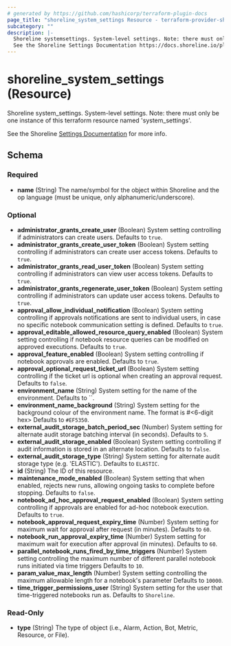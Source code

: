 ```yaml
---
# generated by https://github.com/hashicorp/terraform-plugin-docs
page_title: "shoreline_system_settings Resource - terraform-provider-shoreline"
subcategory: ""
description: |-
  Shoreline systemsettings. System-level settings. Note: there must only be one instance of this terraform resource named 'systemsettings'.
  See the Shoreline Settings Documentation https://docs.shoreline.io/platform/settings for more info.
---
```


# shoreline_system_settings (Resource)

Shoreline system_settings. System-level settings. Note: there must only be one instance of this terraform resource named 'system_settings'.

See the Shoreline [Settings Documentation](https://docs.shoreline.io/platform/settings) for more info.



<!-- schema generated by tfplugindocs -->
## Schema

### Required

- **name** (String) The name/symbol for the object within Shoreline and the op language (must be unique, only alphanumeric/underscore).

### Optional

- **administrator_grants_create_user** (Boolean) System setting controlling if administrators can create users. Defaults to `true`.
- **administrator_grants_create_user_token** (Boolean) System setting controlling if administrators can create user access tokens. Defaults to `true`.
- **administrator_grants_read_user_token** (Boolean) System setting controlling if administrators can view user access tokens. Defaults to `true`.
- **administrator_grants_regenerate_user_token** (Boolean) System setting controlling if administrators can update user access tokens. Defaults to `true`.
- **approval_allow_individual_notification** (Boolean) System setting controlling if approvals notifications are sent to individual users, in case no specific notebook communication setting is defined. Defaults to `true`.
- **approval_editable_allowed_resource_query_enabled** (Boolean) System setting controlling if notebook resource queries can be modified on approved executions. Defaults to `true`.
- **approval_feature_enabled** (Boolean) System setting controlling if notebook approvals are enabled. Defaults to `true`.
- **approval_optional_request_ticket_url** (Boolean) System setting controlling if the ticket url is optional when creating an approval request. Defaults to `false`.
- **environment_name** (String) System setting for the name of the environment. Defaults to ``.
- **environment_name_background** (String) System setting for the background colour of the environment name. The format is #<6-digit hex> Defaults to `#EF5350`.
- **external_audit_storage_batch_period_sec** (Number) System setting for alternate audit storage batching interval (in seconds). Defaults to `5`.
- **external_audit_storage_enabled** (Boolean) System setting controlling if audit information is stored in an alternate location. Defaults to `false`.
- **external_audit_storage_type** (String) System setting for alternate audit storage type (e.g. 'ELASTIC'). Defaults to `ELASTIC`.
- **id** (String) The ID of this resource.
- **maintenance_mode_enabled** (Boolean) System setting that when enabled, rejects new runs, allowing ongoing tasks to complete before stopping. Defaults to `false`.
- **notebook_ad_hoc_approval_request_enabled** (Boolean) System setting controlling if approvals are enabled for ad-hoc notebook execution. Defaults to `true`.
- **notebook_approval_request_expiry_time** (Number) System setting for maximum wait for approval after request (in minutes). Defaults to `60`.
- **notebook_run_approval_expiry_time** (Number) System setting for maximum wait for execution after approval (in minutes). Defaults to `60`.
- **parallel_notebook_runs_fired_by_time_triggers** (Number) System setting controlling the maximum number of different parallel notebook runs initiated via time triggers Defaults to `10`.
- **param_value_max_length** (Number) System setting controlling the maximum allowable length for a notebook's parameter Defaults to `10000`.
- **time_trigger_permissions_user** (String) System setting for the user that time-triggered notebooks run as. Defaults to `Shoreline`.

### Read-Only

- **type** (String) The type of object (i.e., Alarm, Action, Bot, Metric, Resource, or File).



